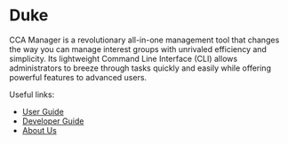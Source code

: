 # Duke

CCA Manager is a revolutionary all-in-one management tool that changes the way you can manage interest groups with unrivaled efficiency and simplicity. Its lightweight Command Line Interface (CLI) allows administrators to breeze through tasks quickly and easily while offering powerful features to advanced users.

Useful links:
* [User Guide](UserGuide.md)
* [Developer Guide](DeveloperGuide.md)
* [About Us](AboutUs.md)
